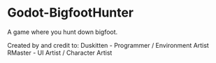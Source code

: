 # Godot-BigfootHunter
A game where you hunt down bigfoot.

Created by and credit to:
Duskitten - Programmer / Environment Artist
RMaster - UI Artist / Character Artist
